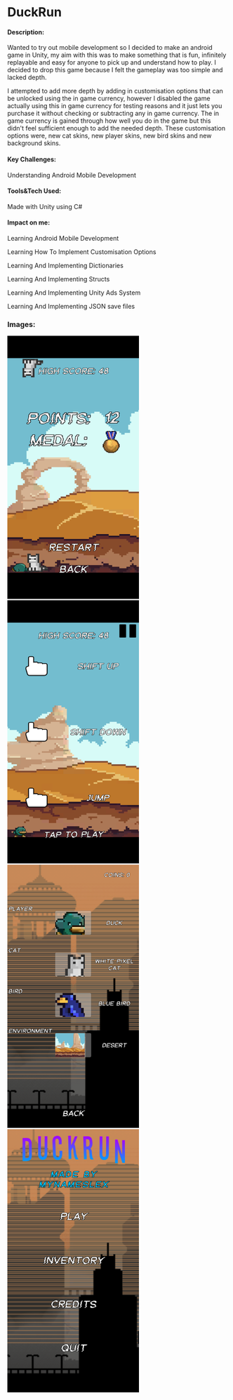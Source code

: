 # DuckRun

#### Description:
Wanted to try out mobile development so I decided to make an android game in Unity, my aim with this was to make something that is fun, infinitely replayable and easy for anyone to pick up and understand how to play. I decided to drop this game because I felt the gameplay was too simple and lacked depth. 

I attempted to add more depth by adding in customisation options that can be unlocked using the in game currency, however I disabled the game actually using this in game currency for testing reasons and it just lets you purchase it without checking or subtracting any in game currency. The in game currency is gained through how well you do in the game but this didn't feel sufficient enough to add the needed depth. These customisation options were, new cat skins, new player skins, new bird skins and new background skins.

#### Key Challenges:
Understanding Android Mobile Development

#### Tools&Tech Used:
Made with Unity using C#

#### Impact on me:
Learning Android Mobile Development

Learning How To Implement Customisation Options

Learning And Implementing Dictionaries

Learning And Implementing Structs

Learning And Implementing Unity Ads System

Learning And Implementing JSON save files

### Images:

<img src="https://raw.githubusercontent.com/MyNamesLex/Cancelled-Projects/main/Unity/DuckRun/Images/Image1.png" width="300" height="600"/>
<img src="https://raw.githubusercontent.com/MyNamesLex/Cancelled-Projects/main/Unity/DuckRun/Images/Image2.png" width="300" height="600"/>
<img src="https://raw.githubusercontent.com/MyNamesLex/Cancelled-Projects/main/Unity/DuckRun/Images/Image3.png" width="300" height="600"/>
<img src="https://raw.githubusercontent.com/MyNamesLex/Cancelled-Projects/main/Unity/DuckRun/Images/Image4.png" width="300" height="600"/>